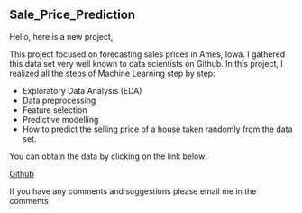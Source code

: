 ## Sale_Price_Prediction

Hello, here is a new project, 

This project focused on forecasting sales prices in Ames, Iowa. I gathered this data set very well known to data scientists on Github. In this project, I realized all the steps of Machine Learning step by step:

- Exploratory Data Analysis (EDA) 
- Data preprocessing  
- Feature selection 
- Predictive modelling
- How to predict the selling price of a house taken randomly from the data set.

You can obtain the data by clicking on the link below:

[Github](https://github.com/Murdocc007/Statistical-Modelling/blob/master/Ames%20Housing/AmesHousing.txt)

If you have any comments and suggestions please email me in the comments   
